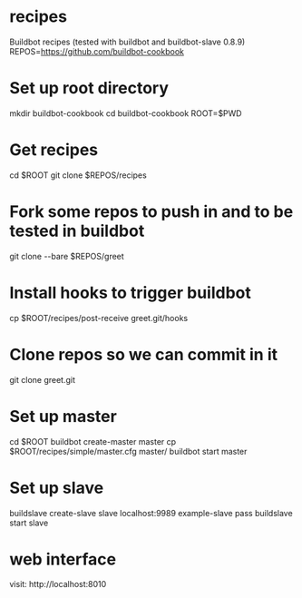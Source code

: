 # recipes
Buildbot recipes (tested with buildbot and buildbot-slave 0.8.9)
REPOS=https://github.com/buildbot-cookbook

# Set up root directory
mkdir buildbot-cookbook
cd buildbot-cookbook
ROOT=$PWD

# Get recipes
cd $ROOT
git clone $REPOS/recipes

# Fork some repos to push in and to be tested in buildbot
git clone --bare $REPOS/greet

# Install hooks to trigger buildbot
cp $ROOT/recipes/post-receive greet.git/hooks

# Clone repos so we can commit in it
git clone greet.git

# Set up master
cd $ROOT
buildbot create-master master
cp $ROOT/recipes/simple/master.cfg master/
buildbot start master

# Set up slave
buildslave create-slave slave localhost:9989 example-slave pass
buildslave start slave

# web interface
visit: http://localhost:8010
